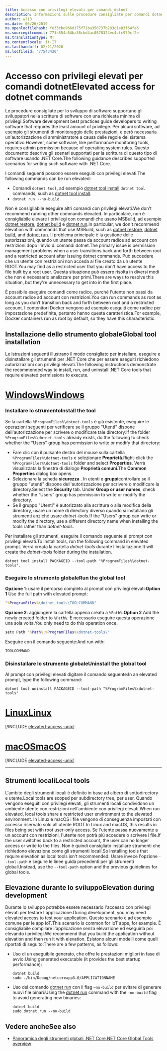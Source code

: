 ```yaml
---
title: Accesso con privilegi elevati per comandi dotnet
description: Informazioni sulle procedure consigliate per comandi dotnet che richiedono l'accesso con privilegi elevati.
author: wli3
ms.date: 06/26/2019
ms.openlocfilehash: fe33cbe966d175f71ba350737b283c1e83f64fa6
ms.sourcegitcommit: 771c554c84ba38cbd4ac0578324ec4cfc979cf2e
ms.translationtype: MT
ms.contentlocale: it-IT
ms.lasthandoff: 02/21/2020
ms.locfileid: "77543430"
---
```

# <a name="elevated-access-for-dotnet-commands"></a><span data-ttu-id="26f7d-103">Accesso con privilegi elevati per comandi dotnet</span><span class="sxs-lookup"><span data-stu-id="26f7d-103">Elevated access for dotnet commands</span></span>

<span data-ttu-id="26f7d-104">Le procedure consigliate per lo sviluppo di software supportano gli sviluppatori nella scrittura di software con una richiesta minima di privilegi.</span><span class="sxs-lookup"><span data-stu-id="26f7d-104">Software development best practices guide developers to writing software that requires the least amount of privilege.</span></span> <span data-ttu-id="26f7d-105">Per alcuni software, ad esempio gli strumenti di monitoraggio delle prestazioni, è però necessaria un'autorizzazione di amministratore a causa delle regole del sistema operativo.</span><span class="sxs-lookup"><span data-stu-id="26f7d-105">However, some software, like performance monitoring tools, requires admin permission because of operating system rules.</span></span> <span data-ttu-id="26f7d-106">Questo documento descrive gli scenari supportati per la scrittura di questo tipo di software usando .NET Core.</span><span class="sxs-lookup"><span data-stu-id="26f7d-106">The following guidance describes supported scenarios for writing such software with .NET Core.</span></span> 

<span data-ttu-id="26f7d-107">I comandi seguenti possono essere eseguiti con privilegi elevati:</span><span class="sxs-lookup"><span data-stu-id="26f7d-107">The following commands can be run elevated:</span></span>

- <span data-ttu-id="26f7d-108">Comandi `dotnet tool`, ad esempio [dotnet tool install](dotnet-tool-install.md).</span><span class="sxs-lookup"><span data-stu-id="26f7d-108">`dotnet tool` commands, such as [dotnet tool install](dotnet-tool-install.md).</span></span>
- `dotnet run --no-build`

<span data-ttu-id="26f7d-109">Non è consigliabile eseguire altri comandi con privilegi elevati.</span><span class="sxs-lookup"><span data-stu-id="26f7d-109">We don't recommend running other commands elevated.</span></span> <span data-ttu-id="26f7d-110">In particolare, non è consigliabile elevare i privilegi con comandi che usano MSBuild, ad esempio [dotnet restore](dotnet-restore.md), [dotnet build](dotnet-build.md) e [dotnet run](dotnet-run.md).</span><span class="sxs-lookup"><span data-stu-id="26f7d-110">In particular, we don't recommend elevation with commands that use MSBuild, such as [dotnet restore](dotnet-restore.md), [dotnet build](dotnet-build.md), and [dotnet run](dotnet-run.md).</span></span> <span data-ttu-id="26f7d-111">Il problema principale è la gestione delle autorizzazioni, quando un utente passa da account radice ad account con restrizioni dopo l'invio di comandi dotnet.</span><span class="sxs-lookup"><span data-stu-id="26f7d-111">The primary issue is permission management problems when a user transitions back and forth between root and a restricted account after issuing dotnet commands.</span></span> <span data-ttu-id="26f7d-112">Può succedere che un utente con restrizioni non acceda al file creato da un utente ROOT.</span><span class="sxs-lookup"><span data-stu-id="26f7d-112">You may find as a restricted user that you don't have access to the file built by a root user.</span></span> <span data-ttu-id="26f7d-113">Questa situazione può essere risolta in diversi modi che non è necessario analizzare per primi.</span><span class="sxs-lookup"><span data-stu-id="26f7d-113">There are ways to resolve this situation, but they're unnecessary to get into in the first place.</span></span>

<span data-ttu-id="26f7d-114">È possibile eseguire comandi come radice, purché l'utente non passi da account radice ad account con restrizioni.</span><span class="sxs-lookup"><span data-stu-id="26f7d-114">You can run commands as root as long as you don’t transition back and forth between root and a restricted account.</span></span> <span data-ttu-id="26f7d-115">I contenitori Docker vengono ad esempio eseguiti come radice per impostazione predefinita, pertanto hanno questa caratteristica.</span><span class="sxs-lookup"><span data-stu-id="26f7d-115">For example, Docker containers run as root by default, so they have this characteristic.</span></span>

## <a name="global-tool-installation"></a><span data-ttu-id="26f7d-116">Installazione dello strumento globale</span><span class="sxs-lookup"><span data-stu-id="26f7d-116">Global tool installation</span></span>

<span data-ttu-id="26f7d-117">Le istruzioni seguenti illustrano il modo consigliato per installare, eseguire e disinstallare gli strumenti per .NET Core che per essere eseguiti richiedono autorizzazioni con privilegi elevati.</span><span class="sxs-lookup"><span data-stu-id="26f7d-117">The following instructions demonstrate the recommended way to install, run, and uninstall .NET Core tools that require elevated permissions to execute.</span></span>

<!-- markdownlint-disable MD025 -->

# <a name="windows"></a>[<span data-ttu-id="26f7d-118">Windows</span><span class="sxs-lookup"><span data-stu-id="26f7d-118">Windows</span></span>](#tab/windows)

### <a name="install-the-tool"></a><span data-ttu-id="26f7d-119">Installare lo strumento</span><span class="sxs-lookup"><span data-stu-id="26f7d-119">Install the tool</span></span>

<span data-ttu-id="26f7d-120">Se la cartella `%ProgramFiles%\dotnet-tools` è già esistente, eseguire le operazioni seguenti per verificare se il gruppo "Utenti" dispone dell'autorizzazione per scrivere o modificare tale directory:</span><span class="sxs-lookup"><span data-stu-id="26f7d-120">If the folder `%ProgramFiles%\dotnet-tools` already exists, do the following to check whether the "Users" group has permission to write or modify that directory:</span></span>

- <span data-ttu-id="26f7d-121">Fare clic con il pulsante destro del mouse sulla cartella `%ProgramFiles%\dotnet-tools` e selezionare **Proprietà**.</span><span class="sxs-lookup"><span data-stu-id="26f7d-121">Right-click the `%ProgramFiles%\dotnet-tools` folder and select **Properties**.</span></span> <span data-ttu-id="26f7d-122">Verrà visualizzata la finestra di dialogo **Proprietà comuni**.</span><span class="sxs-lookup"><span data-stu-id="26f7d-122">The **Common Properties** dialog box opens.</span></span> 
- <span data-ttu-id="26f7d-123">Selezionare la scheda **sicurezza** . In utenti e **gruppi**controllare se il gruppo "utenti" dispone dell'autorizzazione per scrivere o modificare la directory.</span><span class="sxs-lookup"><span data-stu-id="26f7d-123">Select the **Security** tab. Under **Group or user names**, check whether the “Users” group has permission to write or modify the directory.</span></span> 
- <span data-ttu-id="26f7d-124">Se il gruppo "Utenti" è autorizzato alla scrittura o alla modifica della directory, usare un nome di directory diverso quando si installano gli strumenti anziché usare *dotnet-tools*.</span><span class="sxs-lookup"><span data-stu-id="26f7d-124">If the "Users" group can write or modify the directory, use a different directory name when installing the tools rather than *dotnet-tools*.</span></span>

<span data-ttu-id="26f7d-125">Per installare gli strumenti, eseguire il comando seguente al prompt con privilegi elevati.</span><span class="sxs-lookup"><span data-stu-id="26f7d-125">To install tools, run the following command in elevated prompt.</span></span> <span data-ttu-id="26f7d-126">Verrà creata la cartella *dotnet-tools* durante l'installazione.</span><span class="sxs-lookup"><span data-stu-id="26f7d-126">It will create the *dotnet-tools* folder during the installation.</span></span>

```dotnetcli
dotnet tool install PACKAGEID --tool-path "%ProgramFiles%\dotnet-tools".
```

### <a name="run-the-global-tool"></a><span data-ttu-id="26f7d-127">Eseguire lo strumento globale</span><span class="sxs-lookup"><span data-stu-id="26f7d-127">Run the global tool</span></span>

<span data-ttu-id="26f7d-128">**Opzione 1**: usare il percorso completo al prompt con privilegi elevati:</span><span class="sxs-lookup"><span data-stu-id="26f7d-128">**Option 1** Use the full path with elevated prompt:</span></span>

```cmd
"%ProgramFiles%\dotnet-tools\TOOLCOMMAND"
```

<span data-ttu-id="26f7d-129">**Opzione 2**: aggiungere la cartella appena creata a `%Path%`.</span><span class="sxs-lookup"><span data-stu-id="26f7d-129">**Option 2** Add the newly created folder to `%Path%`.</span></span> <span data-ttu-id="26f7d-130">È necessario eseguire questa operazione una sola volta.</span><span class="sxs-lookup"><span data-stu-id="26f7d-130">You only need to do this operation once.</span></span>

```cmd
setx Path "%Path%;%ProgramFiles%\dotnet-tools\"
```

<span data-ttu-id="26f7d-131">Eseguire con il comando seguente:</span><span class="sxs-lookup"><span data-stu-id="26f7d-131">And run with:</span></span>

```cmd
TOOLCOMMAND
```

### <a name="uninstall-the-global-tool"></a><span data-ttu-id="26f7d-132">Disinstallare lo strumento globale</span><span class="sxs-lookup"><span data-stu-id="26f7d-132">Uninstall the global tool</span></span>

<span data-ttu-id="26f7d-133">Al prompt con privilegi elevati digitare il comando seguente:</span><span class="sxs-lookup"><span data-stu-id="26f7d-133">In an elevated prompt, type the following command:</span></span>

```dotnetcli
dotnet tool uninstall PACKAGEID --tool-path "%ProgramFiles%\dotnet-tools"
```

# <a name="linux"></a>[<span data-ttu-id="26f7d-134">Linux</span><span class="sxs-lookup"><span data-stu-id="26f7d-134">Linux</span></span>](#tab/linux)

[!INCLUDE [elevated-access-unix](../../../includes/elevated-access-unix.md)]

# <a name="macos"></a>[<span data-ttu-id="26f7d-135">macOS</span><span class="sxs-lookup"><span data-stu-id="26f7d-135">macOS</span></span>](#tab/macos)

[!INCLUDE [elevated-access-unix](../../../includes/elevated-access-unix.md)]

---

## <a name="local-tools"></a><span data-ttu-id="26f7d-136">Strumenti locali</span><span class="sxs-lookup"><span data-stu-id="26f7d-136">Local tools</span></span>

<span data-ttu-id="26f7d-137">L'ambito degli strumenti locali è definito in base ad albero di sottodirectory e utente.</span><span class="sxs-lookup"><span data-stu-id="26f7d-137">Local tools are scoped per subdirectory tree, per user.</span></span> <span data-ttu-id="26f7d-138">Quando vengono eseguiti con privilegi elevati, gli strumenti locali condividono un ambiente utente con restrizioni nell'ambiente con privilegi elevati.</span><span class="sxs-lookup"><span data-stu-id="26f7d-138">When run elevated, local tools share a restricted user environment to the elevated environment.</span></span> <span data-ttu-id="26f7d-139">In Linux e macOS i file vengono di conseguenza impostati con accesso riservato solo all'utente ROOT.</span><span class="sxs-lookup"><span data-stu-id="26f7d-139">In Linux and macOS, this results in files being set with root user-only access.</span></span> <span data-ttu-id="26f7d-140">Se l'utente passa nuovamente a un account con restrizioni, l'utente non potrà più accedere o scrivere i file.</span><span class="sxs-lookup"><span data-stu-id="26f7d-140">If the user switches back to a restricted account, the user can no longer access or write to the files.</span></span> <span data-ttu-id="26f7d-141">Non è quindi consigliato installare strumenti che richiedono elevazione come gli strumenti locali.</span><span class="sxs-lookup"><span data-stu-id="26f7d-141">So installing tools that require elevation as local tools isn't recommended.</span></span> <span data-ttu-id="26f7d-142">Usare invece l'opzione `--tool-path` e seguire le linee guida precedenti per gli strumenti globali.</span><span class="sxs-lookup"><span data-stu-id="26f7d-142">Instead, use the `--tool-path` option and the previous guidelines for global tools.</span></span>

## <a name="elevation-during-development"></a><span data-ttu-id="26f7d-143">Elevazione durante lo sviluppo</span><span class="sxs-lookup"><span data-stu-id="26f7d-143">Elevation during development</span></span>

<span data-ttu-id="26f7d-144">Durante lo sviluppo potrebbe essere necessario l'accesso con privilegi elevati per testare l'applicazione.</span><span class="sxs-lookup"><span data-stu-id="26f7d-144">During development, you may need elevated access to test your application.</span></span> <span data-ttu-id="26f7d-145">Questo scenario è ad esempio comune per le app IoT.</span><span class="sxs-lookup"><span data-stu-id="26f7d-145">This scenario is common for IoT apps, for example.</span></span> <span data-ttu-id="26f7d-146">È consigliabile compilare l'applicazione senza elevazione ed eseguirla poi elevando i privilegi.</span><span class="sxs-lookup"><span data-stu-id="26f7d-146">We recommend that you build the application without elevation and then run it with elevation.</span></span> <span data-ttu-id="26f7d-147">Esistono alcuni modelli come quelli riportati di seguito:</span><span class="sxs-lookup"><span data-stu-id="26f7d-147">There are a few patterns, as follows:</span></span>

- <span data-ttu-id="26f7d-148">Uso di un eseguibile generato, che offre le prestazioni migliori in fase di avvio:</span><span class="sxs-lookup"><span data-stu-id="26f7d-148">Using generated executable (it provides the best startup performance):</span></span>

   ```dotnetcli
   dotnet build
   sudo ./bin/Debug/netcoreapp3.0/APPLICATIONNAME
   ```
    
- <span data-ttu-id="26f7d-149">Uso del comando [dotnet run](dotnet-run.md) con il flag `—no-build` per evitare di generare nuovi file binari:</span><span class="sxs-lookup"><span data-stu-id="26f7d-149">Using the [dotnet run](dotnet-run.md) command with the `—no-build` flag to avoid generating new binaries:</span></span>

   ```dotnetcli
   dotnet build
   sudo dotnet run --no-build
   ```

## <a name="see-also"></a><span data-ttu-id="26f7d-150">Vedere anche</span><span class="sxs-lookup"><span data-stu-id="26f7d-150">See also</span></span>

- [<span data-ttu-id="26f7d-151">Panoramica degli strumenti globali .NET Core</span><span class="sxs-lookup"><span data-stu-id="26f7d-151">.NET Core Global Tools overview</span></span>](global-tools.md)
